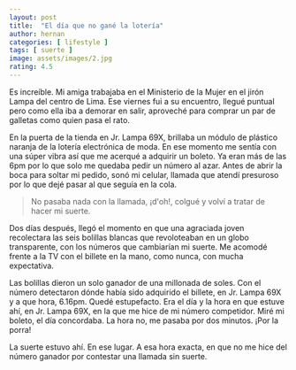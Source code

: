 ```yaml
---
layout: post
title:  "El día que no gané la lotería"
author: hernan
categories: [ lifestyle ]
tags: [ suerte ]
image: assets/images/2.jpg
rating: 4.5
---
```

Es increíble. Mi amiga trabajaba en el Ministerio de la Mujer en el jirón Lampa del centro de Lima. Ese viernes fui a su encuentro, llegué puntual pero como ella iba a demorar en salir, aproveché para comprar un par de galletas como quien pasa el rato.

En la puerta de la tienda en Jr. Lampa 69X, brillaba un módulo de plástico naranja de la lotería electrónica de moda. En ese momento me sentía con una súper vibra así que me acerqué a adquirir un boleto. Ya eran más de las 6pm por lo que solo me quedaba pedir un número al azar. Antes de abrir la boca para soltar mi pedido, sonó mi celular, llamada que atendí presuroso por lo que dejé pasar al que seguía en la cola.

> No pasaba nada con la llamada, ¡d'oh!, colgué y volví a tratar de hacer mi suerte.

Dos días después, llegó el momento en que una agraciada joven recolectara las seis bolillas blancas que revoloteaban en un globo transparente, con los números que cambiarían mi suerte. Me acomodé frente a la TV con el billete en la mano, como nunca, con mucha expectativa.

Las bolillas dieron un solo ganador de una millonada de soles. Con el número detectaron dónde había sido adquirido el billete, en Jr. Lampa 69X y a que hora, 6.16pm. Quedé estupefacto. Era el día y la hora en que estuve ahí, en Jr. Lampa 69X, en la que me hice de mi número competidor. Miré mi boleto, el día concordaba. La hora no, me pasaba por dos minutos. ¡Por la porra!

La suerte estuvo ahí. En ese lugar. A esa hora exacta, en que no me hice del número ganador por contestar una llamada sin suerte.
